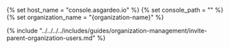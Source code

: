{% set host_name = "console.asgardeo.io" %}
{% set console_path = "" %}
{% set organization_name = "{organization-name}" %}

{% include "../../../../includes/guides/organization-management/invite-parent-organization-users.md" %}
